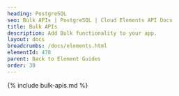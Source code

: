 ```yaml
---
heading: PostgreSQL
seo: Bulk APIs | PostgreSQL | Cloud Elements API Docs
title: Bulk APIs
description: Add Bulk functionality to your app.
layout: docs
breadcrumbs: /docs/elements.html
elementId: 478
parent: Back to Element Guides
order: 30
---
```


{% include bulk-apis.md %}
